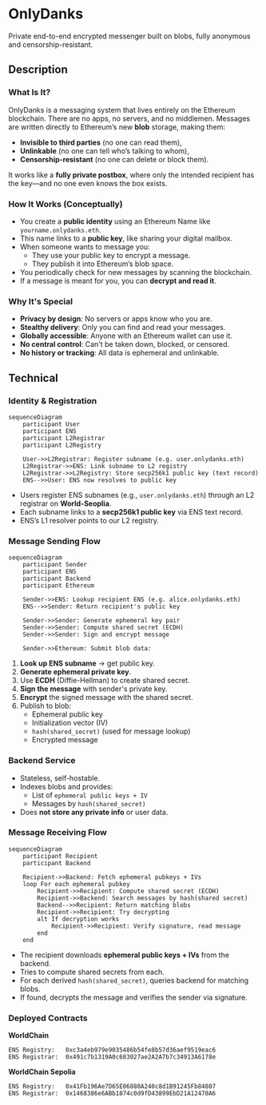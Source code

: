 # OnlyDanks

Private end-to-end encrypted messenger built on blobs, fully anonymous and censorship-resistant.

## Description

### What Is It?

OnlyDanks is a messaging system that lives entirely on the Ethereum blockchain. There are no apps, no servers, and no middlemen. Messages are written directly to Ethereum’s new **blob** storage, making them:
- **Invisible to third parties** (no one can read them),
- **Unlinkable** (no one can tell who’s talking to whom),
- **Censorship-resistant** (no one can delete or block them).

It works like a **fully private postbox**, where only the intended recipient has the key—and no one even knows the box exists.

### How It Works (Conceptually)

- You create a **public identity** using an Ethereum Name like `yourname.onlydanks.eth`.
- This name links to a **public key**, like sharing your digital mailbox.
- When someone wants to message you:
  - They use your public key to encrypt a message.
  - They publish it into Ethereum’s blob space.
- You periodically check for new messages by scanning the blockchain.
- If a message is meant for you, you can **decrypt and read it**.

### Why It's Special

- **Privacy by design**: No servers or apps know who you are.
- **Stealthy delivery**: Only you can find and read your messages.
- **Globally accessible**: Anyone with an Ethereum wallet can use it.
- **No central control**: Can't be taken down, blocked, or censored.
- **No history or tracking**: All data is ephemeral and unlinkable.


## Technical

### Identity & Registration
```mermaid
sequenceDiagram
    participant User
    participant ENS
    participant L2Registrar
    participant L2Registry

    User->>L2Registrar: Register subname (e.g. user.onlydanks.eth)
    L2Registrar->>ENS: Link subname to L2 registry
    L2Registrar->>L2Registry: Store secp256k1 public key (text record)
    ENS-->>User: ENS now resolves to public key
```
- Users register ENS subnames (e.g., `user.onlydanks.eth`) through an L2 registrar on **World-Seoplia**.
- Each subname links to a **secp256k1 public key** via ENS text record.
- ENS’s L1 resolver points to our L2 registry.

### Message Sending Flow
```mermaid
sequenceDiagram
    participant Sender
    participant ENS
    participant Backend
    participant Ethereum

    Sender->>ENS: Lookup recipient ENS (e.g. alice.onlydanks.eth)
    ENS-->>Sender: Return recipient's public key

    Sender->>Sender: Generate ephemeral key pair
    Sender->>Sender: Compute shared secret (ECDH)
    Sender->>Sender: Sign and encrypt message

    Sender->>Ethereum: Submit blob data:
```
1. **Look up ENS subname** → get public key.
2. **Generate ephemeral private key**.
3. Use **ECDH** (Diffie-Hellman) to create shared secret.
4. **Sign the message** with sender's private key.
5. **Encrypt** the signed message with the shared secret.
6. Publish to blob:
   - Ephemeral public key
   - Initialization vector (IV)
   - `hash(shared_secret)` (used for message lookup)
   - Encrypted message

### Backend Service
- Stateless, self-hostable.
- Indexes blobs and provides:
  - List of `ephemeral public keys + IV`
  - Messages by `hash(shared_secret)`
- Does **not store any private info** or user data.

### Message Receiving Flow
```mermaid
sequenceDiagram
    participant Recipient
    participant Backend

    Recipient->>Backend: Fetch ephemeral pubkeys + IVs
    loop For each ephemeral pubkey
        Recipient->>Recipient: Compute shared secret (ECDH)
        Recipient->>Backend: Search messages by hash(shared secret)
        Backend-->>Recipient: Return matching blobs
        Recipient->>Recipient: Try decrypting
        alt If decryption works
            Recipient->>Recipient: Verify signature, read message
        end
    end
```
- The recipient downloads **ephemeral public keys + IVs** from the backend.
- Tries to compute shared secrets from each.
- For each derived `hash(shared_secret)`, queries backend for matching blobs.
- If found, decrypts the message and verifies the sender via signature.

### Deployed Contracts
**WorldChain**
```
ENS Registry:	0xc3a4eb979e9035486b54fe8b57d36aef9519eac6
ENS Registrar:	0x491c7b1319A0c683027ae2A2A7b7c34913A6178e
```

**WorldChain Sepolia**
```
ENS Registry:	0x41Fb196Ae7D65E06880A240c8d1B91245Fb84807
ENS Registrar:	0x1468386e6ABb1874c0d9fD43899EbD21A12470A6
```
